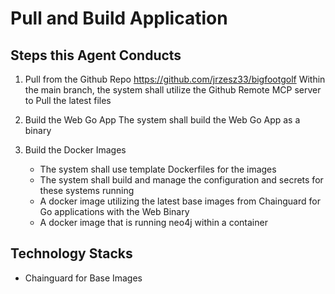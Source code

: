 # Pull and Build Application

## Steps this Agent Conducts

1. Pull from the Github Repo https://github.com/jrzesz33/bigfootgolf
    Within the main branch, the system shall utilize the Github Remote MCP server to Pull the latest files

2. Build the Web Go App
    The system shall build the Web Go App as a binary

3. Build the Docker Images
    - The system shall use template Dockerfiles for the images
    - The system shall build and manage the configuration and secrets for these systems running
    - A docker image utilizing the latest base images from Chainguard for Go applications with the Web Binary
    - A docker image that is running neo4j within a container

## Technology Stacks
- Chainguard for Base Images

